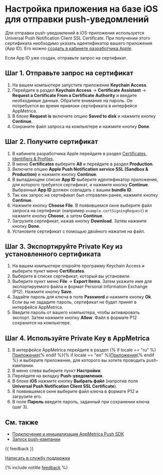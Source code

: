 # Настройка приложения на базе iOS для отправки push-уведомлений

Для отправки push-уведомлений в iOS-приложения используется Universal Push Notification Client SSL Certificate. При получении этого сертификата необходимо указать идентификатор вашего приложения (App ID). Его можно [создать в кабинете разработчика Apple](https://developer.apple.com/library/content/documentation/IDEs/Conceptual/AppDistributionGuide/MaintainingProfiles/MaintainingProfiles.html).

Если App ID уже создан, отправьте запрос на сертификат.

## Шаг 1. Отправьте запрос на сертификат

1. На вашем компьютере запустите приложение **Keychain Access**.
2. Перейдите в раздел **Keychain Access** → **Certificate Assistant** → **Request a Certificate From a Certificate Authority** и введите необходимые данные. Обратите внимание на пароль. Он потребуется во время привязки сертификата в интерфейсе AppMetrica.
3. В блоке **Request is** включите опцию **Saved to disk** и нажмите кнопку **Continue**.
4. Сохраните файл запроса на компьютере и нажмите кнопку **Done**.

## Шаг 2. Получите сертификат

1. В кабинете разработчика Apple перейдите в раздел [Certificates, Identifiers & Profiles](https://developer.apple.com/account/ios/certificate).
2. В меню **Certificates** выберите **All** и перейдите в раздел **Production**.
3. Включите опцию **Apple Push Notification service SSL (Sandbox & Production)** и нажмите кнопку **Continue**.
4. В выпадающем списке **App ID** выберите идентификатор приложения, для которого требуется сертификат, и нажмите кнопку **Continue**. Выбранный **App ID** должен совпадать с вашим **bundle ID**.
5. Так как запрос на сертификат был отправлен ранее, нажмите кнопку **Continue**.
6. Нажмите кнопку **Choose File**. В появившемся окне выберите файл запроса на сертификат (например `example.certSigningRequest`) и нажмите кнопку **Choose**, а затем **Continue**.
7. Загрузите сертификат, нажав кнопку **Download**. Затем нажмите кнопку **Done**.
8. Установите сертификат с помощью двойного нажатия на файл.

## Шаг 3. Экспортируйте Private Key из установленного сертификата

1. На вашем компьютере откройте программу Keychain Access и выберите пункт меню **Certificates**.
2. Выберите в списке сертификат, который вы установили.
3. Выберите пункт меню **File** → **Export Items**. Затем укажите имя для экспортируемого файла и формат Personal Information Exchange (P12). Нажмите кнопку **Save**.
4. Задайте пароль для ключа в поле **Password** и нажмите кнопку **Ok**. Если вы не зададите пароль, сертификат не будет принят в интерфейсе AppMetrica.
5. Введите пароль от вашего компьютера, чтобы активировать экспорт. Затем нажмите кнопку **Allow**. Файл в формате P12 сохранится на компьютере.

## Шаг 4. Используйте Private Key в AppMetrica

1. В интерфейсе AppMetrica перейдите в раздел {% if locale == "ru" %}[Приложения](https://appmetrika.yandex.ru/application/list){% endif %}{% if locale == "en" %}[Приложения](https://appmetrica.yandex.com/application/list){% endif %} и выберите приложение, для которого вы хотите проводить push-кампании.
2. В меню слева выберите пункт **Настройки**.
3. Перейдите на вкладку **Push-уведомления**.
4. В блоке **iOS** нажмите кнопку **Выбрать файл** (напротив поля **Universal Push Notification Client SSL Certificate**).
5. В появившемся окне выберите файл ключа в формате P12 и загрузите его.
6. В поле **Пароль** введите пароль, заданный при сохранении ключа (шаг 3).

## См. также

- [Подключение и инициализация AppMetrica Push SDK](quick-start.md)
- [Запуск push-кампании](../../../push/marketing.md)

{{ feedback }}

<a href="../../../troubleshooting/feedback-new.html">
  <span class="button">Написать в службу поддержки</span>
</a>

{% include notitle [feedback](../../../_includes/feedback-button.md) %}
